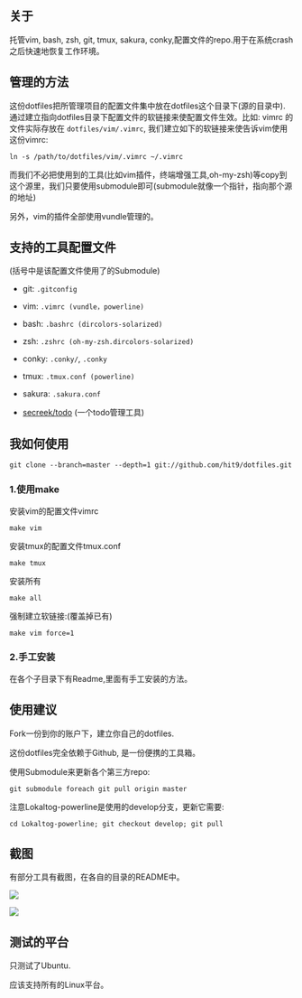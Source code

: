 关于
----

托管vim, bash, zsh, git, tmux, sakura, conky,配置文件的repo.用于在系统crash之后快速地恢复工作环境。

管理的方法
----------

这份dotfiles把所管理项目的配置文件集中放在dotfiles这个目录下(源的目录中). 通过建立指向dotfiles目录下配置文件的软链接来使配置文件生效。比如: vimrc 的文件实际存放在 `dotfiles/vim/.vimrc`, 我们建立如下的软链接来使告诉vim使用这份vimrc:

    ln -s /path/to/dotfiles/vim/.vimrc ~/.vimrc

而我们不必把使用到的工具(比如vim插件，终端增强工具,oh-my-zsh)等copy到这个源里，我们只要使用submodule即可(submodule就像一个指针，指向那个源的地址)

另外，vim的插件全部使用vundle管理的。

支持的工具配置文件
-----------------

(括号中是该配置文件使用了的Submodule)

- git: `.gitconfig`

- vim: `.vimrc (vundle，powerline)`

- bash: `.bashrc (dircolors-solarized)`

- zsh: `.zshrc (oh-my-zsh.dircolors-solarized)`

- conky: `.conky/`, `.conky`

- tmux: `.tmux.conf (powerline)`

- sakura: `.sakura.conf`

- [secreek/todo](https://github.com/secreek/todo) (一个todo管理工具)

我如何使用
----------

```
git clone --branch=master --depth=1 git://github.com/hit9/dotfiles.git
```

### 1.使用make

安装vim的配置文件vimrc

    make vim

安装tmux的配置文件tmux.conf

    make tmux

安装所有

    make all

强制建立软链接:(覆盖掉已有)

    make vim force=1

### 2.手工安装

在各个子目录下有Readme,里面有手工安装的方法。

使用建议
--------

Fork一份到你的账户下，建立你自己的dotfiles.

这份dotfiles完全依赖于Github, 是一份便携的工具箱。

使用Submodule来更新各个第三方repo:

    git submodule foreach git pull origin master

注意Lokaltog-powerline是使用的develop分支，更新它需要:

    cd Lokaltog-powerline; git checkout develop; git pull

截图
----

有部分工具有截图，在各自的目录的README中。

![](https://raw.github.com/hit9/dotfiles/master/Screenshot.gif)

![](https://raw.github.com/hit9/dotfiles/master/Screenshot.png)

测试的平台
----------

只测试了Ubuntu.

应该支持所有的Linux平台。
